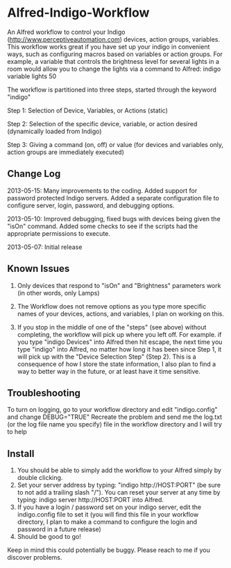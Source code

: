 Alfred-Indigo-Workflow
======================

An Alfred workflow to control your Indigo (http://www.perceptiveautomation.com) devices, action groups, variables.  This workflow works great if you have set up your indigo in convenient ways, such as configuring macros based on variables or action groups.  For example, a variable that controls the brightness level for several lights in a room would allow you to change the lights via a command to Alfred: indigo variable lights 50

The workflow is partitioned into three steps, started through the keyword "indigo"

Step 1: Selection of Device, Variables, or Actions (static)

Step 2: Selection of the specific device, variable, or action desired (dynamically loaded from Indigo)

Step 3: Giving a command (on, off) or value (for devices and variables only, action groups are immediately executed)

Change Log
-----
2013-05-15: Many improvements to the coding.  Added support for password protected Indigo servers.  Added a separate configuration file to configure server, login, password, and debugging options.

2013-05-10: Improved debugging, fixed bugs with devices being given the "isOn" command.  Added some checks to see if the scripts had the appropriate permissions to execute.

2013-05-07: Initial release


Known Issues
-----
1. Only devices that respond to "isOn" and "Brightness" parameters work (in other words, only Lamps)

2. The Workflow does not remove options as you type more specific names of your devices, actions, and variables, I plan on working on this.

3. If you stop in the middle of one of the "steps" (see above) without completing, the workflow will pick up where you left off.  For example. if you type "indigo Devices" into Alfred then hit escape, the next time you type "indigo" into Alfred, no matter how long it has been since Step 1, it will pick up with the "Device Selection Step" (Step 2).  This is a consequence of how I store the state information, I also plan to find a way to better way in the future, or at least have it time sensitive.

Troubleshooting
-----
To turn on logging, go to your workflow directory and edit "indigo.config" and change DEBUG="TRUE"
Recreate the problem and send me the log.txt (or the log file name you specify) file in the workflow directory and I will try to help

Install
-----
1. You should be able to simply add the workflow to your Alfred simply by double clicking.
2. Set your server address by typing: "indigo http://HOST:PORT" (be sure to not add a trailing slash "/").  You can reset your server at any time by typing: indigo server http://HOST:PORT into Alfred.
3. If you have a login / password set on your indigo server, edit the indigo.config file to set it (you will find this file in your workflow directory, I plan to make a command to configure the login and password in a future release)
3. Should be good to go!

Keep in mind this could potentially be buggy.  Please reach to me if you discover problems.